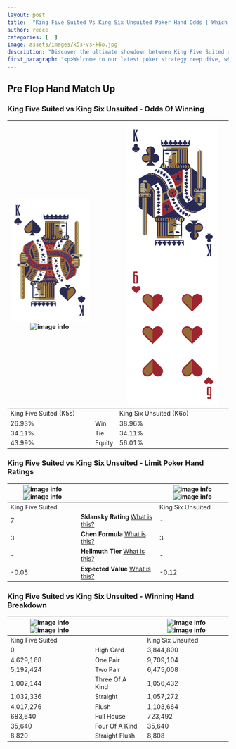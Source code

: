 ```yaml
---
layout: post
title:  "King Five Suited Vs King Six Unsuited Poker Hand Odds | Which Is The Better Hand In Poker? A Complete Guide"
author: reece
categories: [  ]
image: assets/images/k5s-vs-k6o.jpg
description: "Discover the ultimate showdown between King Five Suited and King Six Unsuited in poker! Uncover the odds, strategies, and scenarios where one hand triumphs over the other. Get ready to up your poker game with this thrilling analysis."
first_paragraph: "<p>Welcome to our latest poker strategy deep dive, where we're pitting two distinct hands against each other in a high-stakes showdown: King Five Suited vs King Six Unsuited.</p><p>In the dynamic world of poker, every decision counts, and knowing which hand holds the upper hand is key to your success at the table.</p><p>In this article, we'll dissect these two hands, explore the scenarios where one dominates the other, and equip you with the knowledge to make strategic choices that can tip the odds in your favor.</p><p>Get ready to unravel the intriguing dynamics of these poker hands and elevate your game to new heights.</p>"
---
```




[comment]: # (sp0)

## Pre Flop Hand Match Up

<div class="table hand-ratings" markdown="1"> 



### King Five Suited vs King Six Unsuited - Odds Of Winning


    
| ![image info](assets/images/hand1/k.png) ![image info](assets/images/hand1/5s.png) |  | ![image info](assets/images/hand2/k.png) ![image info](assets/images/hand2/6o.png) |
| -------- | -------- | -------- |
| King Five Suited (K5s) |  | King Six Unsuited (K6o) |
| 26.93% | Win | 38.96% |
| 34.11% | Tie | 34.11% |
| 43.99% | Equity | 56.01% |




[comment]: # (sp1)



### King Five Suited vs King Six Unsuited - Limit Poker Hand Ratings


    
| ![image info](https://www.riverpairs.com/assets/images/hand1/k.png) ![image info](https://www.riverpairs.com/assets/images/hand1/5s.png) |  | ![image info](https://www.riverpairs.com/assets/images/hand2/k.png) ![image info](https://www.riverpairs.com/assets/images/hand2/6o.png) |
| -------- | -------- | -------- |
| King Five Suited |  | King Six Unsuited |
| 7 | **Sklansky Rating** [What is this?](/sklansky-rating-explained) | - |
| 3 | **Chen Formula** [What is this?](/chen-formula-explained) | 3 |
| - | **Hellmuth Tier** [What is this?](/Hellmuth-tier-explained) | - |
| -0.05 | **Expected Value** [What is this?](/expected-value-explained) | -0.12 |




[comment]: # (sp2)



### King Five Suited vs King Six Unsuited - Winning Hand Breakdown


    
| ![image info](https://www.riverpairs.com/assets/images/hand1/k.png) ![image info](https://www.riverpairs.com/assets/images/hand1/5s.png) |  | ![image info](https://www.riverpairs.com/assets/images/hand2/k.png) ![image info](https://www.riverpairs.com/assets/images/hand2/6o.png) |
| -------- | -------- | -------- |
| King Five Suited |  | King Six Unsuited |
| 0 | High Card | 3,844,800 |
| 4,629,168 | One Pair | 9,709,104 |
| 5,192,424 | Two Pair | 6,475,008 |
| 1,002,144 | Three Of A Kind | 1,056,432 |
| 1,032,336 | Straight | 1,057,272 |
| 4,017,276 | Flush | 1,103,664 |
| 683,640 | Full House | 723,492 |
| 35,640 | Four Of A Kind | 35,640 |
| 8,820 | Straight Flush | 8,808 |




[comment]: # (sp3)



</div>

[comment]: # (sp4)



[comment]: # (sp5)


